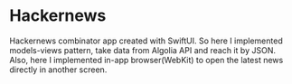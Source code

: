 # Hackernews
Hackernews combinator app created with SwiftUI.
So here I implemented models-views pattern, take data from Algolia API and reach it by JSON. 
Also, here I implemented in-app browser(WebKit) to open the latest news directly in another screen.
